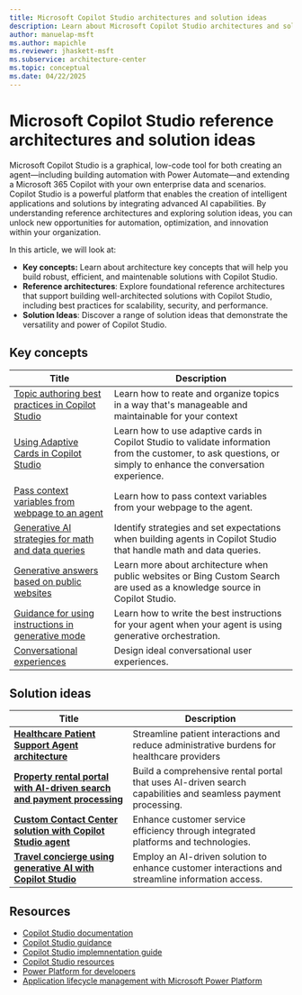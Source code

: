 ```yaml
---
title: Microsoft Copilot Studio architectures and solution ideas
description: Learn about Microsoft Copilot Studio architectures and solution ideas
author: manuelap-msft
ms.author: mapichle
ms.reviewer: jhaskett-msft
ms.subservice: architecture-center
ms.topic: conceptual
ms.date: 04/22/2025
---
```


# Microsoft Copilot Studio reference architectures and solution ideas

Microsoft Copilot Studio is a graphical, low-code tool for both creating an agent—including building automation with Power Automate—and extending a Microsoft 365 Copilot with your own enterprise data and scenarios. Copilot Studio is a powerful platform that enables the creation of intelligent applications and solutions by integrating advanced AI capabilities. By understanding reference architectures and exploring solution ideas, you can unlock new opportunities for automation, optimization, and innovation within your organization.

In this article, we will look at:

- **Key concepts:** Learn about architecture key concepts that will help you build robust, efficient, and maintenable solutions with Copilot Studio.
- **Reference architectures**: Explore foundational reference architectures that support building well-architected solutions with Copilot Studio, including best practices for scalability, security, and performance.
- **Solution Ideas**: Discover a range of solution ideas that demonstrate the versatility and power of Copilot Studio.

## Key concepts

| Title | Description |
| --- | --- |
| [Topic authoring best practices in Copilot Studio](/microsoft-copilot-studio/guidance/topic-authoring-best-practices) | Learn how to reate and organize topics in a way that's manageable and maintainable for your context |
| [Using Adaptive Cards in Copilot Studio](/microsoft-copilot-studio/guidance/adaptive-cards-overview) | Learn how to use adaptive cards in Copilot Studio to validate information from the customer, to ask questions, or simply to enhance the conversation experience.  |
| [Pass context variables from webpage to an agent](/microsoft-copilot-studio/guidance/pass-context-variables-from-webpage-to-copilot) | Learn how to pass context variables from your webpage to the agent. |
| [Generative AI strategies for math and data queries](/microsoft-copilot-studio/guidance/generative-ai-math-data-queries) | Identify strategies and set expectations when building agents in Copilot Studio that handle math and data queries. |
| [Generative answers based on public websites](/microsoft-copilot-studio/guidance/generative-ai-public-websites) | Learn more about architecture when public websites or Bing Custom Search are used as a knowledge source in Copilot Studio. |
| [Guidance for using instructions in generative mode](/microsoft-copilot-studio/guidance/generative-mode-guidance) | Learn how to write the best instructions for your agent when your agent is using generative orchestration. |
| [Conversational experiences](/microsoft-copilot-studio/guidance/cux-overview)| Design ideal conversational user experiences. |

## Solution ideas

| Title | Description |
| --- | --- |
| **[Healthcare Patient Support Agent architecture](../solution-ideas/agent-healthcare-patient-support.md)** | Streamline patient interactions and reduce administrative burdens for healthcare providers |
| **[Property rental portal with AI-driven search and payment processing](../solution-ideas/agent-rental-portal.md)** | Build a comprehensive rental portal that uses AI-driven search capabilities and seamless payment processing. |
| **[Custom Contact Center solution with Copilot Studio agent](../solution-ideas/agent-custom-contact-center.md)** | Enhance customer service efficiency through integrated platforms and technologies. |
| **[Travel concierge using generative AI with Copilot Studio](../solution-ideas/agent-travel-customer.md)** | Employ an AI-driven solution to enhance customer interactions and streamline information access. |

## Resources

- [Copilot Studio documentation](/microsoft-copilot-studio/)
- [Copilot Studio guidance](/microsoft-copilot-studio/guidance/)
- [Copilot Studio implemnentation guide](https://aka.ms/CopilotStudioImplementationGuide)
- [Copilot Studio resources](https://aka.ms/CopilotStudio/resources)
- [Power Platform for developers](/power-platform/developer/get-started)
- [Application lifecycle management with Microsoft Power Platform](/power-platform/alm/)